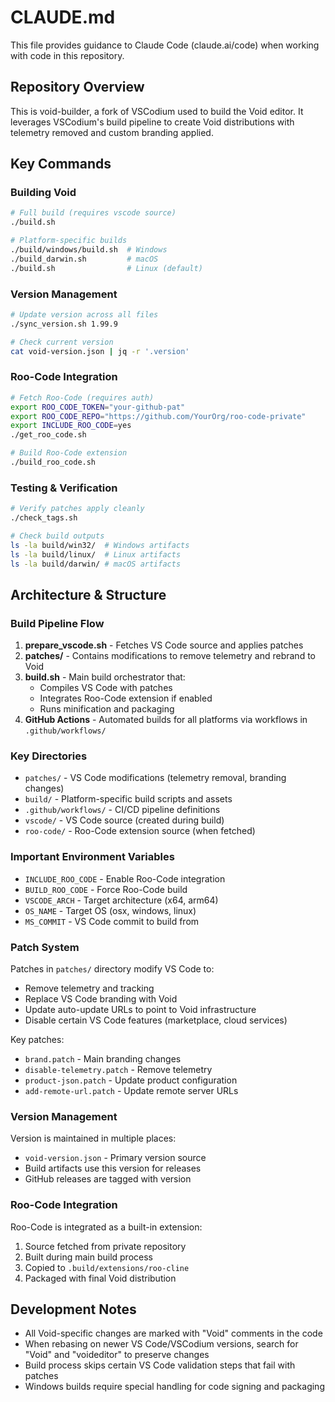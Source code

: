 # CLAUDE.md

This file provides guidance to Claude Code (claude.ai/code) when working with code in this repository.

## Repository Overview

This is void-builder, a fork of VSCodium used to build the Void editor. It leverages VSCodium's build pipeline to create Void distributions with telemetry removed and custom branding applied.

## Key Commands

### Building Void
```bash
# Full build (requires vscode source)
./build.sh

# Platform-specific builds
./build/windows/build.sh  # Windows
./build_darwin.sh         # macOS
./build.sh                # Linux (default)
```

### Version Management
```bash
# Update version across all files
./sync_version.sh 1.99.9

# Check current version
cat void-version.json | jq -r '.version'
```

### Roo-Code Integration
```bash
# Fetch Roo-Code (requires auth)
export ROO_CODE_TOKEN="your-github-pat"
export ROO_CODE_REPO="https://github.com/YourOrg/roo-code-private"
export INCLUDE_ROO_CODE=yes
./get_roo_code.sh

# Build Roo-Code extension
./build_roo_code.sh
```

### Testing & Verification
```bash
# Verify patches apply cleanly
./check_tags.sh

# Check build outputs
ls -la build/win32/  # Windows artifacts
ls -la build/linux/  # Linux artifacts
ls -la build/darwin/ # macOS artifacts
```

## Architecture & Structure

### Build Pipeline Flow
1. **prepare_vscode.sh** - Fetches VS Code source and applies patches
2. **patches/** - Contains modifications to remove telemetry and rebrand to Void
3. **build.sh** - Main build orchestrator that:
   - Compiles VS Code with patches
   - Integrates Roo-Code extension if enabled
   - Runs minification and packaging
4. **GitHub Actions** - Automated builds for all platforms via workflows in `.github/workflows/`

### Key Directories
- `patches/` - VS Code modifications (telemetry removal, branding changes)
- `build/` - Platform-specific build scripts and assets
- `.github/workflows/` - CI/CD pipeline definitions
- `vscode/` - VS Code source (created during build)
- `roo-code/` - Roo-Code extension source (when fetched)

### Important Environment Variables
- `INCLUDE_ROO_CODE` - Enable Roo-Code integration
- `BUILD_ROO_CODE` - Force Roo-Code build
- `VSCODE_ARCH` - Target architecture (x64, arm64)
- `OS_NAME` - Target OS (osx, windows, linux)
- `MS_COMMIT` - VS Code commit to build from

### Patch System
Patches in `patches/` directory modify VS Code to:
- Remove telemetry and tracking
- Replace VS Code branding with Void
- Update auto-update URLs to point to Void infrastructure
- Disable certain VS Code features (marketplace, cloud services)

Key patches:
- `brand.patch` - Main branding changes
- `disable-telemetry.patch` - Remove telemetry
- `product-json.patch` - Update product configuration
- `add-remote-url.patch` - Update remote server URLs

### Version Management
Version is maintained in multiple places:
- `void-version.json` - Primary version source
- Build artifacts use this version for releases
- GitHub releases are tagged with version

### Roo-Code Integration
Roo-Code is integrated as a built-in extension:
1. Source fetched from private repository
2. Built during main build process
3. Copied to `.build/extensions/roo-cline`
4. Packaged with final Void distribution

## Development Notes

- All Void-specific changes are marked with "Void" comments in the code
- When rebasing on newer VS Code/VSCodium versions, search for "Void" and "voideditor" to preserve changes
- Build process skips certain VS Code validation steps that fail with patches
- Windows builds require special handling for code signing and packaging